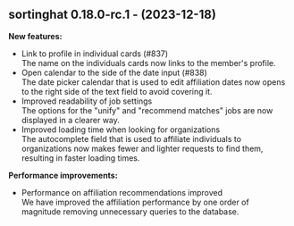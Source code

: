## sortinghat 0.18.0-rc.1 - (2023-12-18)

**New features:**

 * Link to profile in individual cards (#837)\
   The name on the individuals cards now links to the member's profile.
 * Open calendar to the side of the date input (#838)\
   The date picker calendar that is used to edit affiliation dates now
   opens to the right side of the text field to avoid covering it.
 * Improved readability of job settings\
   The options for the "unify" and "recommend matches" jobs are now
   displayed in a clearer way.
 * Improved loading time when looking for organizations\
   The autocomplete field that is used to affiliate individuals to
   organizations now makes fewer and lighter requests to find them,
   resulting in faster loading times.

**Performance improvements:**

 * Performance on affiliation recommendations improved\
   We have improved the affiliation performance by one order of magnitude
   removing unnecessary queries to the database.

